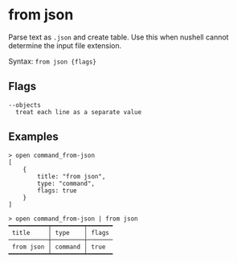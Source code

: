 # from json

Parse text as `.json` and create table. Use this when nushell cannot determine the input file extension.

Syntax: `from json {flags}`

## Flags

    --objects
      treat each line as a separate value

## Examples

```shell
> open command_from-json
[
    {
        title: "from json",
        type: "command",
        flags: true
    }
]
```

```shell
> open command_from-json | from json
━━━━━━━━━━━┯━━━━━━━━━┯━━━━━━━
 title     │ type    │ flags
───────────┼─────────┼───────
 from json │ command │ true
━━━━━━━━━━━┷━━━━━━━━━┷━━━━━━━
```
